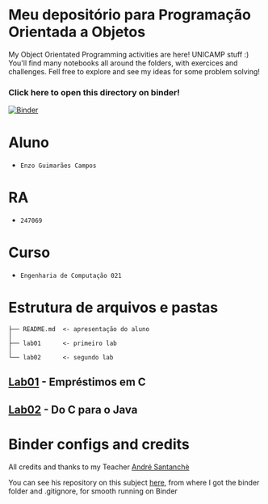# Meu depositório para Programação Orientada a Objetos
My Object Orientated Programming activities are here! UNICAMP stuff :)
You'll find many notebooks all around the folders, with exercices and challenges.
Fell free to explore and see my ideas for some problem solving!

### Click here to open this directory on binder!
[![Binder](https://mybinder.org/badge_logo.svg)](https://mybinder.org/v2/gh/NuitJack/POOstuff_247069/HEAD)

# Aluno
* `Enzo Guimarães Campos`

# RA
* `247069`

# Curso
* `Engenharia de Computação 021`

# Estrutura de arquivos e pastas
~~~
├── README.md  <- apresentação do aluno
│
├── lab01      <- primeiro lab
│
└── lab02      <- segundo lab
~~~

## [Lab01](https://github.com/NuitJack/POOstuff_247069/tree/main/lab01) - Empréstimos em C

## [Lab02](https://github.com/NuitJack/POOstuff_247069/tree/main/lab02) - Do C para o Java

# Binder configs and credits
All credits and thanks to my Teacher [André Santanchè](https://www.ic.unicamp.br/~santanch/index.html)

You can see his repository on this subject [here](https://github.com/santanche/java2learn), from where I got the binder folder and .gitignore, for smooth running on Binder
